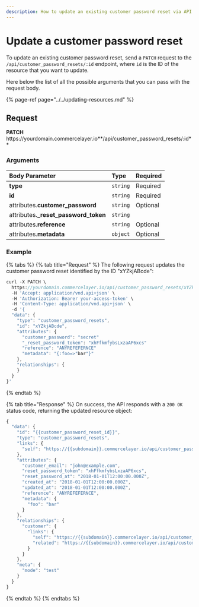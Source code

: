 ```yaml
---
description: How to update an existing customer password reset via API
---
```


# Update a customer password reset

To update an existing customer password reset, send a `PATCH` request to the `/api/customer_password_resets/:id` endpoint, where `id` is the ID of the resource that you want to update.

Here below the list of all the possible arguments that you can pass with the request body.

{% page-ref page="../../updating-resources.md" %}

## Request

**PATCH** https://<i></i>yourdomain.commercelayer.io**/api/customer_password_resets/:id**

### Arguments

| Body Parameter | Type | Required |
| :--- | :--- | :--- |
| **type** | `string` | Required |
| **id** | `string` | Required |
| attributes.**customer_password** | `string` | Optional |
| attributes.**_reset_password_token** | `string` |  |
| attributes.**reference** | `string` | Optional |
| attributes.**metadata** | `object` | Optional |

### Example

{% tabs %}
{% tab title="Request" %}
The following request updates the customer password reset identified by the ID "xYZkjABcde":

```javascript
curl -X PATCH \
  https://yourdomain.commercelayer.io/api/customer_password_resets/xYZkjABcde \
  -H 'Accept: application/vnd.api+json' \
  -H 'Authorization: Bearer your-access-token' \
  -H 'Content-Type: application/vnd.api+json' \
  -d '{
  "data": {
    "type": "customer_password_resets",
    "id": "xYZkjABcde",
    "attributes": {
      "customer_password": "secret"
      "_reset_password_token": "xhFfkmfybsLxzaAP6xcs"
      "reference": "ANYREFEFERNCE"
      "metadata": "{:foo=>"bar"}"
    },
    "relationships": {
    }
  }
}'
```
{% endtab %}

{% tab title="Response" %}
On success, the API responds with a `200 OK` status code, returning the updated resource object:

```javascript
{
  "data": {
    "id": "{{customer_password_reset_id}}",
    "type": "customer_password_resets",
    "links": {
      "self": "https://{{subdomain}}.commercelayer.io/api/customer_password_resets/{{customer_password_reset_id}}"
    },
    "attributes": {
      "customer_email": "john@example.com",
      "reset_password_token": "xhFfkmfybsLxzaAP6xcs",
      "reset_password_at": "2018-01-01T12:00:00.000Z",
      "created_at": "2018-01-01T12:00:00.000Z",
      "updated_at": "2018-01-01T12:00:00.000Z",
      "reference": "ANYREFEFERNCE",
      "metadata": {
        "foo": "bar"
      }
    },
    "relationships": {
      "customer": {
        "links": {
          "self": "https://{{subdomain}}.commercelayer.io/api/customer_password_resets/{{customer_password_reset_id}}/relationships/customer",
          "related": "https://{{subdomain}}.commercelayer.io/api/customer_password_resets/{{customer_password_reset_id}}/customer"
        }
      }
    },
    "meta": {
      "mode": "test"
    }
  }
}
```
{% endtab %}
{% endtabs %}
